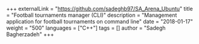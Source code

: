 +++
externalLink = "https://github.com/sadeghb97/SA_Arena_Ubuntu"
title = "Football tournaments manager (CLI)"
description = "Management application for football tournaments on command line"
date = "2018-01-17"
weight = "500"
languages = ["C++"]
tags = []
author = "Sadegh Bagherzadeh"
+++


